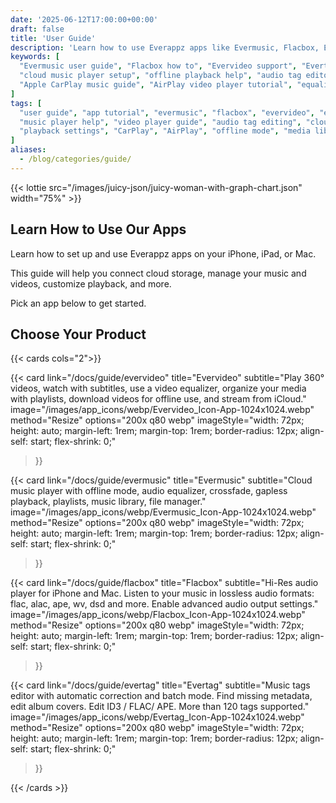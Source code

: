 ```yaml
---
date: '2025-06-12T17:00:00+00:00'
draft: false
title: 'User Guide'
description: 'Learn how to use Everappz apps like Evermusic, Flacbox, Evervideo, and Evertag. Set up cloud connections, manage your music and videos, customize playback, and explore all features in one place.'
keywords: [
  "Evermusic user guide", "Flacbox how to", "Evervideo support", "Evertag manual",
  "cloud music player setup", "offline playback help", "audio tag editor instructions",
  "Apple CarPlay music guide", "AirPlay video player tutorial", "equalizer configuration"
]
tags: [
  "user guide", "app tutorial", "evermusic", "flacbox", "evervideo", "evertag",
  "music player help", "video player guide", "audio tag editing", "cloud setup", 
  "playback settings", "CarPlay", "AirPlay", "offline mode", "media library"
]
aliases:
  - /blog/categories/guide/
---
```


{{< lottie src="/images/juicy-json/juicy-woman-with-graph-chart.json" width="75%" >}}

## Learn How to Use Our Apps

Learn how to set up and use Everappz apps on your iPhone, iPad, or Mac.  

This guide will help you connect cloud storage, manage your music and videos, customize playback, and more.  

Pick an app below to get started.

## Choose Your Product

{{< cards cols="2">}}

{{< card 
  link="/docs/guide/evervideo" 
  title="Evervideo" 
  subtitle="Play 360° videos, watch with subtitles, use a video equalizer, organize your media with playlists, download videos for offline use, and stream from iCloud."
  image="/images/app_icons/webp/Evervideo_Icon-App-1024x1024.webp"
  method="Resize"
  options="200x q80 webp"
  imageStyle="width: 72px; height: auto; margin-left: 1rem; margin-top: 1rem; border-radius: 12px; align-self: start; flex-shrink: 0;"  
>}}

{{< card 
  link="/docs/guide/evermusic"
  title="Evermusic" 
  subtitle="Cloud music player with offline mode, audio equalizer, crossfade, gapless playback, playlists, music library, file manager." 
  image="/images/app_icons/webp/Evermusic_Icon-App-1024x1024.webp"
  method="Resize"
  options="200x q80 webp"
  imageStyle="width: 72px; height: auto; margin-left: 1rem; margin-top: 1rem; border-radius: 12px; align-self: start; flex-shrink: 0;"  
>}}

{{< card 
  link="/docs/guide/flacbox"
  title="Flacbox" 
  subtitle="Hi-Res audio player for iPhone and Mac. Listen to your music in lossless audio formats: flac, alac, ape, wv, dsd and more. Enable advanced audio output settings.​" 
  image="/images/app_icons/webp/Flacbox_Icon-App-1024x1024.webp"
  method="Resize"
  options="200x q80 webp"
  imageStyle="width: 72px; height: auto; margin-left: 1rem; margin-top: 1rem; border-radius: 12px; align-self: start; flex-shrink: 0;"  
>}}

{{< card 
  link="/docs/guide/evertag"
  title="Evertag" 
  subtitle="Music tags editor with automatic correction and batch mode. Find missing metadata, edit album covers. Edit ID3 / FLAC/ APE. More than 120 tags supported." 
  image="/images/app_icons/webp/Evertag_Icon-App-1024x1024.webp"
  method="Resize"
  options="200x q80 webp"
  imageStyle="width: 72px; height: auto; margin-left: 1rem; margin-top: 1rem; border-radius: 12px; align-self: start; flex-shrink: 0;" 
>}}

{{< /cards >}}

